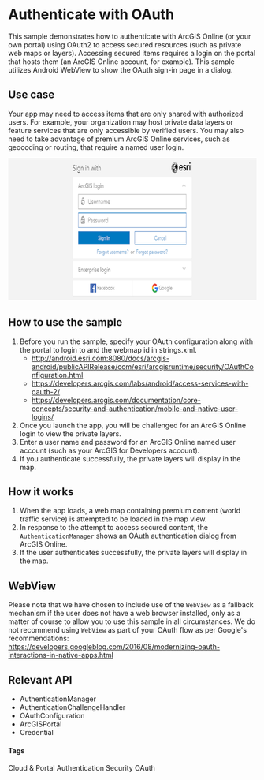 # Authenticate with OAuth
This sample demonstrates how to authenticate with ArcGIS Online (or your own portal) using OAuth2 to access secured resources (such as private web maps or layers). Accessing secured items requires a login on the portal that hosts them (an ArcGIS Online account, for example). This sample utilizes Android WebView to show the 
OAuth sign-in page in a dialog.

## Use case
Your app may need to access items that are only shared with authorized users. For example, your organization may host private data layers or feature services that are only accessible by verified users. You may also need to take advantage of premium ArcGIS Online services, such as geocoding or routing, that require a named user login.

![Authenticate with OAuth](authenticate-with-oauth.png)

## How to use the sample
1. Before you run the sample, specify your OAuth configuration along with the portal to login to and the webmap id in strings.xml.
   - http://android.esri.com:8080/docs/arcgis-android/publicAPIRelease/com/esri/arcgisruntime/security/OAuthConfiguration.html
   - https://developers.arcgis.com/labs/android/access-services-with-oauth-2/
   - https://developers.arcgis.com/documentation/core-concepts/security-and-authentication/mobile-and-native-user-logins/
1. Once you launch the app, you will be challenged for an ArcGIS Online login to view the private layers.
1. Enter a user name and password for an ArcGIS Online named user account (such as your ArcGIS for Developers account).
1. If you authenticate successfully, the private layers will display in the map.

## How it works
1. When the app loads, a web map containing premium content (world traffic service) is attempted to be loaded in the map view.
1. In response to the attempt to access secured content, the `AuthenticationManager` shows an OAuth authentication dialog from ArcGIS Online.
1. If the user authenticates successfully, the private layers will display in the map.

## WebView
Please note that we have chosen to include use of the `WebView` as a fallback mechanism if the user does not have a web browser installed, only as a matter of course to allow you to use this sample in all circumstances.
We do not recommend using `WebView` as part of your OAuth flow as per Google's recommendations: https://developers.googleblog.com/2016/08/modernizing-oauth-interactions-in-native-apps.html

## Relevant API
 * AuthenticationManager
 * AuthenticationChallengeHandler
 * OAuthConfiguration
 * ArcGISPortal
 * Credential

#### Tags
Cloud & Portal
Authentication
Security
OAuth